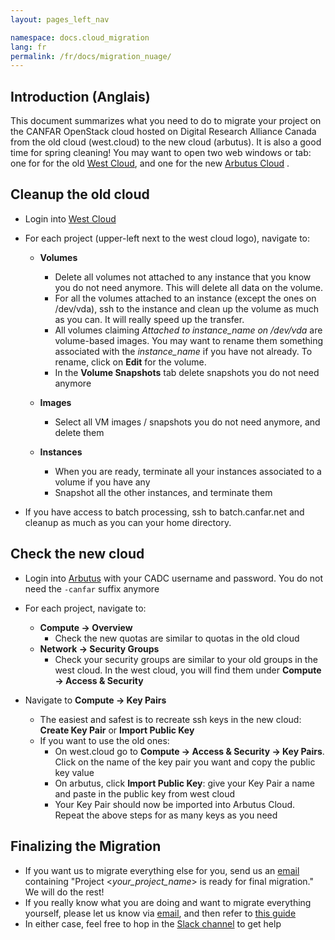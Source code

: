 ```yaml
---
layout: pages_left_nav

namespace: docs.cloud_migration
lang: fr
permalink: /fr/docs/migration_nuage/
---
```


## Introduction (Anglais)

This document summarizes what you need to do to migrate your project on the CANFAR OpenStack cloud hosted on Digital Research Alliance Canada from the old cloud (west.cloud) to the new cloud (arbutus). It is also a good time for spring cleaning!
You may want to open two web windows or tab: one for for the old [West Cloud](https://west.cloud.computecanada.ca/), and one for the new [Arbutus Cloud](https://arbutus-canfar.cloud.computecanada.ca/) .

## Cleanup the old cloud
   - Login into [West Cloud](https://west.cloud.computecanada.ca/)
   - For each project (upper-left next to the west cloud logo), navigate to:
	   - **Volumes**
		   - Delete all volumes not attached to any instance that you know you do not need anymore. This will delete all data on the volume.
		   - For all the volumes attached to an instance (except the ones on /dev/vda), ssh to the instance and clean up the volume as much as you can. It will really speed up the transfer. 
		   - All volumes claiming *Attached to instance_name on /dev/vda* are volume-based images. You may want to rename them something associated with the *instance_name* if you have not already. To rename, click on **Edit** for the volume.
		   - In the **Volume Snapshots** tab delete snapshots you do not need anymore

	   - **Images**
		   - Select all VM images / snapshots you do not need anymore, and delete them

	   - **Instances**
		   - When you are ready, terminate all your instances associated to a volume if you have any
		   - Snapshot all the other instances, and terminate them
		   
   - If you have access to batch processing, ssh to batch.canfar.net and cleanup as much as you can your home directory.


## Check the new cloud
   - Login into [Arbutus](https://arbutus-canfar.cloud.computecanada.ca/) with your CADC username and password. You do not need the `-canfar` suffix anymore
   - For each project, navigate to:
	 - **Compute -> Overview** 
	 	- Check the new quotas are similar to quotas in the old cloud
	 - **Network -> Security Groups**
	 	- Check your security groups are similar to your old groups in the west cloud. In the west cloud, you will find them under **Compute -> Access & Security**
	 
   - Navigate to **Compute -> Key Pairs**
	 - The easiest and safest is to recreate ssh keys in the new cloud: **Create Key Pair** or **Import Public Key**
	 - If you want to use the old ones:
		 - On west.cloud go to **Compute -> Access & Security -> Key Pairs**. Click on the name of the key pair you want and copy the public key value
		 - On arbutus, click **Import Public Key**: give your Key Pair a name and paste in the public key from west cloud
		 - Your Key Pair should now be imported into Arbutus Cloud. Repeat the above steps for as many keys as you need

## Finalizing the Migration
- If you want us to migrate everything else for you, send us an [email](mailto:support@canfar.net) containing "Project \<*your_project_name*\> is ready for final migration." We will do the rest!
- If you really know what you are doing and want to migrate everything yourself, please let us know via [email](mailto:support@canfar.net), and then refer to [this guide](https://docs.alliancecan.ca/wiki/Arbutus_Migration_Guide)
- In either case, feel free to hop in the [Slack channel](https://www.canfar.net/slack) to get help
